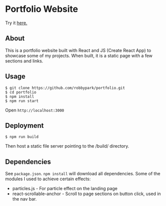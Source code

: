 # Portfolio Website

Try it [here.](https://www.robbypark.com)

## About

This is a portfolio website built with React and JS (Create React App) to showcase some of my projects. When built, it is a  static page with a few sections and links.


## Usage

```
$ git clone https://github.com/robbypark/portfolio.git
$ cd portfolio
$ npm install
$ npm run start
```

Open `http://localhost:3000`


## Deployment

```
$ npm run build
```

Then host a static file server pointing to the /build/ directory.


## Dependencies

See `package.json`. `npm install` will download all dependencies. Some of the modules I used to achieve certain effects:

* particles.js - For particle effect on the landing page
* react-scrollable-anchor - Scroll to page sections on button click, used in the nav bar.
